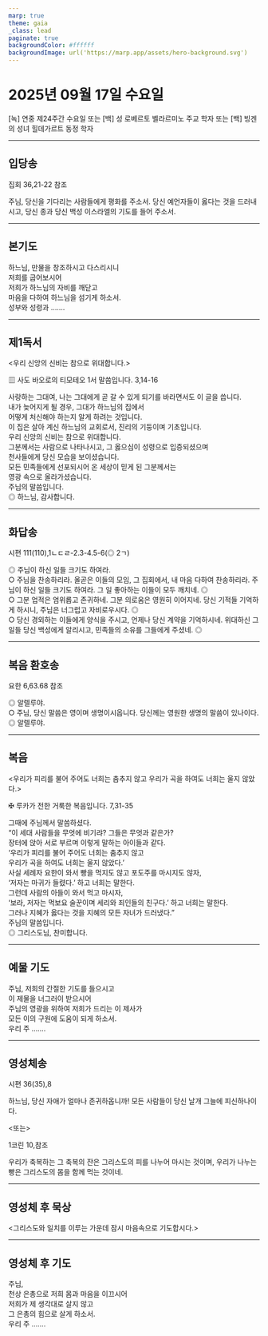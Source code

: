 ```yaml
---
marp: true
theme: gaia
_class: lead
paginate: true
backgroundColor: #ffffff
backgroundImage: url('https://marp.app/assets/hero-background.svg')
---
```


# 2025년 09월 17일 수요일

[녹] 연중 제24주간 수요일 또는 [백] 성 로베르토 벨라르미노 주교 학자 또는 [백] 빙겐의 성녀 힐데가르트 동정 학자  




---

## 입당송

집회 36,21-22 참조

주님, 당신을 기다리는 사람들에게 평화를 주소서. 당신 예언자들이 옳다는 것을 드러내시고, 당신 종과 당신 백성 이스라엘의 기도를 들어 주소서.  
  


---

## 본기도

하느님, 만물을 창조하시고 다스리시니  
저희를 굽어보시어  
저희가 하느님의 자비를 깨닫고  
마음을 다하여 하느님을 섬기게 하소서.  
성부와 성령과 …….  
  


---

## 제1독서

<우리 신앙의 신비는 참으로 위대합니다.>

▥ 사도 바오로의 티모테오 1서 말씀입니다. 3,14-16

사랑하는 그대여, 나는 그대에게 곧 갈 수 있게 되기를 바라면서도 이 글을 씁니다.  
내가 늦어지게 될 경우, 그대가 하느님의 집에서  
어떻게 처신해야 하는지 알게 하려는 것입니다.  
이 집은 살아 계신 하느님의 교회로서, 진리의 기둥이며 기초입니다.  
우리 신앙의 신비는 참으로 위대합니다.  
그분께서는 사람으로 나타나시고, 그 옳으심이 성령으로 입증되셨으며  
천사들에게 당신 모습을 보이셨습니다.  
모든 민족들에게 선포되시어 온 세상이 믿게 된 그분께서는  
영광 속으로 올라가셨습니다.  
주님의 말씀입니다.  
◎ 하느님, 감사합니다.  
  


---

## 화답송

시편 111(110),1ㄴㄷㄹ-2.3-4.5-6(◎ 2ㄱ)

◎ 주님이 하신 일들 크기도 하여라.  
○ 주님을 찬송하리라. 올곧은 이들의 모임, 그 집회에서, 내 마음 다하여 찬송하리라. 주님이 하신 일들 크기도 하여라. 그 일 좋아하는 이들이 모두 깨치네. ◎  
○ 그분 업적은 엄위롭고 존귀하네. 그분 의로움은 영원히 이어지네. 당신 기적들 기억하게 하시니, 주님은 너그럽고 자비로우시다. ◎  
○ 당신 경외하는 이들에게 양식을 주시고, 언제나 당신 계약을 기억하시네. 위대하신 그 일들 당신 백성에게 알리시고, 민족들의 소유를 그들에게 주셨네. ◎  
  


---

## 복음 환호송

요한 6,63.68 참조

◎ 알렐루야.  
○ 주님, 당신 말씀은 영이며 생명이시옵니다. 당신께는 영원한 생명의 말씀이 있나이다.  
◎ 알렐루야.  
  


---

## 복음

<우리가 피리를 불어 주어도 너희는 춤추지 않고 우리가 곡을 하여도 너희는 울지 않았다.>

✠ 루카가 전한 거룩한 복음입니다. 7,31-35

그때에 주님께서 말씀하셨다.  
“이 세대 사람들을 무엇에 비기랴? 그들은 무엇과 같은가?  
장터에 앉아 서로 부르며 이렇게 말하는 아이들과 같다.  
‘우리가 피리를 불어 주어도 너희는 춤추지 않고  
우리가 곡을 하여도 너희는 울지 않았다.’  
사실 세례자 요한이 와서 빵을 먹지도 않고 포도주를 마시지도 않자,  
‘저자는 마귀가 들렸다.’ 하고 너희는 말한다.  
그런데 사람의 아들이 와서 먹고 마시자,  
‘보라, 저자는 먹보요 술꾼이며 세리와 죄인들의 친구다.’ 하고 너희는 말한다.  
그러나 지혜가 옳다는 것을 지혜의 모든 자녀가 드러냈다.”  
주님의 말씀입니다.  
◎ 그리스도님, 찬미합니다.  
  


---

## 예물 기도

주님, 저희의 간절한 기도를 들으시고  
이 제물을 너그러이 받으시어  
주님의 영광을 위하여 저희가 드리는 이 제사가  
모든 이의 구원에 도움이 되게 하소서.  
우리 주 …….  
  


---

## 영성체송

시편 36(35),8

하느님, 당신 자애가 얼마나 존귀하옵니까! 모든 사람들이 당신 날개 그늘에 피신하나이다.  
  
<또는>  
  
1코린 10,참조  
  
우리가 축복하는 그 축복의 잔은 그리스도의 피를 나누어 마시는 것이며, 우리가 나누는 빵은 그리스도의 몸을 함께 먹는 것이네.  


---

## 영성체 후 묵상

<그리스도와 일치를 이루는 가운데 잠시 마음속으로 기도합시다.>  


---

## 영성체 후 기도

주님,  
천상 은총으로 저희 몸과 마음을 이끄시어  
저희가 제 생각대로 살지 않고  
그 은총의 힘으로 살게 하소서.  
우리 주 …….